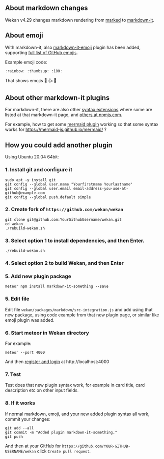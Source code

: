 ## About markdown changes

Wekan v4.29 changes markdown rendering from [marked](https://github.com/markedjs/marked) to [markdown-it](https://github.com/markdown-it/markdown-it).

## About emoji

With markdown-it, also [markdown-it-emoji](https://github.com/markdown-it/markdown-it-emoji) plugin has been added, supporting [full list of GitHub emojis](https://github.com/markdown-it/markdown-it-emoji/blob/master/lib/data/full.json).

Example emoji code:
```
:rainbow: :thumbsup: :100:
```
That shows emojis :rainbow: :thumbsup: :100:

## About other markdown-it plugins

For markdown-it, there are also other [syntax extensions](https://github.com/markdown-it/markdown-it#syntax-extensions) where some are listed at that markdown-it page, and [others at npmjs.com](https://www.npmjs.org/browse/keyword/markdown-it-plugin).

For example, how to get some [mermaid plugin](https://www.npmjs.com/search?q=markdown-it-mermaid) working so that some syntax works for https://mermaid-js.github.io/mermaid/ ?

## How you could add another plugin

Using Ubuntu 20.04 64bit:

### 1. Install git and configure it
```
sudo apt -y install git
git config --global user.name "Yourfirstname Yourlastname"
git config --global user.email email-address-you-use-at-github@example.com
git config --global push.default simple
```

### 2. Create fork of `https://github.com/wekan/wekan`
```
git clone git@github.com:YourGithubUsername/wekan.git
cd wekan
./rebuild-wekan.sh
```
### 3. Select option 1 to install dependencies, and then Enter.
```
./rebuild-wekan.sh
```
### 4. Select option 2 to build Wekan, and then Enter

### 5. Add new plugin package
```
meteor npm install markdown-it-something --save
```
### 5. Edit file

Edit file `wekan/packages/markdown/src-integration.js` and add using that new package, using code example from that new plugin page, or similar like emoji plugin was added.

### 6. Start meteor in Wekan directory

For example:
```
meteor --port 4000
```
And then [register and login](https://github.com/wekan/wekan/wiki/Adding-users) at http://localhost:4000


### 7. Test

Test does that new plugin syntax work, for example in card title, card description etc on other input fields.

### 8. If it works

If normal markdown, emoji, and your new added plugin syntax all work, commit your changes:
```
git add --all
git commit -m "Added plugin markdown-it-something."
git push
```
And then at your GitHub for `https://github.com/YOUR-GITHUB-USERNAME/wekan` click `Create pull request`.


